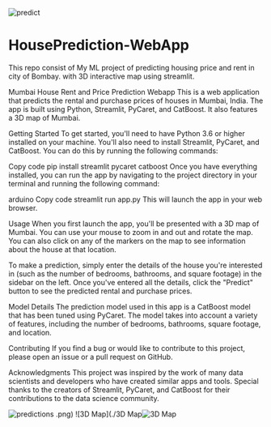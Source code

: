 ![predict](https://user-images.githubusercontent.com/54443931/227762232-de2cae76-7bac-4170-9bc0-fb7442036d8a.PNG)
# HousePrediction-WebApp
This repo consist of My ML project of predicting housing price and rent in city of Bombay. with 3D interactive map using streamlit.

Mumbai House Rent and Price Prediction Webapp
This is a web application that predicts the rental and purchase prices of houses in Mumbai, India. The app is built using Python, Streamlit, PyCaret, and CatBoost. It also features a 3D map of Mumbai.

Getting Started
To get started, you'll need to have Python 3.6 or higher installed on your machine. You'll also need to install Streamlit, PyCaret, and CatBoost. You can do this by running the following commands:

Copy code
pip install streamlit pycaret catboost
Once you have everything installed, you can run the app by navigating to the project directory in your terminal and running the following command:

arduino
Copy code
streamlit run app.py
This will launch the app in your web browser.

Usage
When you first launch the app, you'll be presented with a 3D map of Mumbai. You can use your mouse to zoom in and out and rotate the map. You can also click on any of the markers on the map to see information about the house at that location.

To make a prediction, simply enter the details of the house you're interested in (such as the number of bedrooms, bathrooms, and square footage) in the sidebar on the left. Once you've entered all the details, click the "Predict" button to see the predicted rental and purchase prices.

Model Details
The prediction model used in this app is a CatBoost model that has been tuned using PyCaret. The model takes into account a variety of features, including the number of bedrooms, bathrooms, square footage, and location.

Contributing
If you find a bug or would like to contribute to this project, please open an issue or a pull request on GitHub.

Acknowledgments
This project was inspired by the work of many data scientists and developers who have created similar apps and tools. Special thanks to the creators of Streamlit, PyCaret, and CatBoost for their contributions to the data science community.

![predictions](https://user-images.githubusercontent.com/54443931/227762140-d17403eb-7943-4ab6-b0f5-edd48dff56b1.PNG)
.png)
![3D Map](./3D Map![3D Map](https://user-images.githubusercontent.com/54443931/227762128-b1ccafb7-af33-45da-94c5-ba0a20475d08.PNG)



